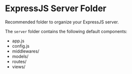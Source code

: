 # ExpressJS Server Folder

Recommended folder to organize your ExpressJS server.

The ```server``` folder contains the following default components:

* app.js
* config.js
* middlewares/
* models/
* routes/
* views/

